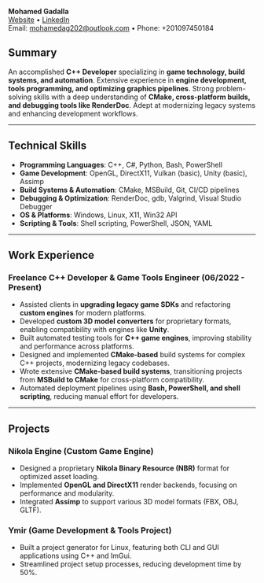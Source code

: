 **Mohamed Gadalla**\
[Website](https://frodoalaska.github.io/) • [LinkedIn](https://linkedin.com/in/mohamed-gadalla-047696239)\
Email: [mohamedag202@outlook.com](mailto:mohamedag202@outlook.com) • Phone: +201097450184

## Summary
An accomplished **C++ Developer** specializing in **game technology, build systems, and automation**. Extensive experience in **engine development, tools programming, and optimizing graphics pipelines**. Strong problem-solving skills with a deep understanding of **CMake, cross-platform builds, and debugging tools like RenderDoc**. Adept at modernizing legacy systems and enhancing development workflows.

---

## Technical Skills
- **Programming Languages**: C++, C#, Python, Bash, PowerShell  
- **Game Development**: OpenGL, DirectX11, Vulkan (basic), Unity (basic), Assimp  
- **Build Systems & Automation**: CMake, MSBuild, Git, CI/CD pipelines  
- **Debugging & Optimization**: RenderDoc, gdb, Valgrind, Visual Studio Debugger  
- **OS & Platforms**: Windows, Linux, X11, Win32 API  
- **Scripting & Tools**: Shell scripting, PowerShell, JSON, YAML  

---

## Work Experience

### Freelance C++ Developer & Game Tools Engineer (06/2022 - Present)
- Assisted clients in **upgrading legacy game SDKs** and refactoring **custom engines** for modern platforms.
- Developed **custom 3D model converters** for proprietary formats, enabling compatibility with engines like **Unity**.
- Built automated testing tools for **C++ game engines**, improving stability and performance across platforms.
- Designed and implemented **CMake-based** build systems for complex C++ projects, modernizing legacy codebases.
- Wrote extensive **CMake-based build systems**, transitioning projects from **MSBuild to CMake** for cross-platform compatibility.
- Automated deployment pipelines using **Bash, PowerShell, and shell scripting**, reducing manual effort for developers.

---

## Projects

### **Nikola Engine** (Custom Game Engine)
- Designed a proprietary **Nikola Binary Resource (NBR)** format for optimized asset loading.
- Implemented **OpenGL and DirectX11** render backends, focusing on performance and modularity.
- Integrated **Assimp** to support various 3D model formats (FBX, OBJ, GLTF).

### **Ymir** (Game Development & Tools Project)
- Built a project generator for Linux, featuring both CLI and GUI applications using C++ and ImGui.
- Streamlined project setup processes, reducing development time by 50%.
